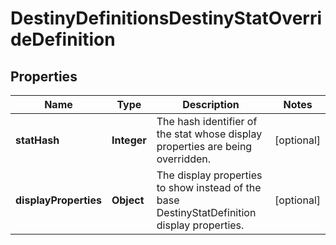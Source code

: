
# DestinyDefinitionsDestinyStatOverrideDefinition

## Properties
Name | Type | Description | Notes
------------ | ------------- | ------------- | -------------
**statHash** | **Integer** | The hash identifier of the stat whose display properties are being overridden. |  [optional]
**displayProperties** | **Object** | The display properties to show instead of the base DestinyStatDefinition display properties. |  [optional]



